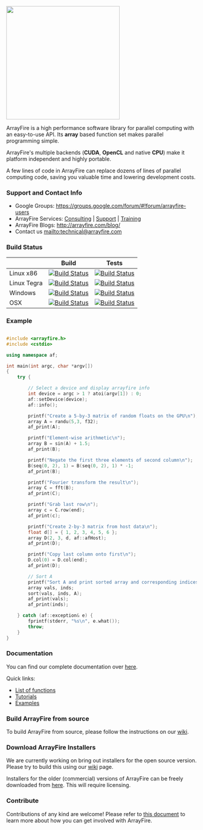 <a href="http://arrayfire.com/"><img src="http://arrayfire.com/logos/arrayfire_logo_whitebkgnd.png" width="300"></a>

ArrayFire is a high performance software library for parallel computing with an easy-to-use API. Its **array** based function set makes parallel programming simple.

ArrayFire's multiple backends (**CUDA**, **OpenCL** and native **CPU**) make it platform independent and highly portable.

A few lines of code in ArrayFire can replace dozens of lines of parallel computing code, saving you valuable time and lowering development costs.

### Support and Contact Info

* Google Groups: https://groups.google.com/forum/#!forum/arrayfire-users
* ArrayFire Services:  [Consulting](http://arrayfire.com/consulting/)  |  [Support](http://arrayfire.com/support/)   |  [Training](http://arrayfire.com/training/) 
* ArrayFire Blogs: http://arrayfire.com/blog/
* Contact us <mailto:technical@arrayfire.com>


### Build Status
|                 | Build           | Tests           |
|-----------------|-----------------|-----------------|
| Linux x86       | [![Build Status](http://ci.arrayfire.org/buildStatus/icon?job=arrayfire-linux/devel)](http://ci.arrayfire.org/job/arrayfire-linux/branch/devel/)      | [![Build Status](http://ci.arrayfire.org/buildStatus/icon?job=arrayfire-linux-test/devel)](http://ci.arrayfire.org/job/arrayfire-linux-test/branch/devel/)              |
| Linux Tegra     | [![Build Status](http://ci.arrayfire.org/buildStatus/icon?job=arrayfire-tegra/devel)](http://ci.arrayfire.org/job/arrayfire-tegra/branch/devel/)      | [![Build Status](http://ci.arrayfire.org/buildStatus/icon?job=arrayfire-tegra-test/devel)](http://ci.arrayfire.org/job/arrayfire-tegra-test/branch/devel/)              |
| Windows         | [![Build Status](http://ci.arrayfire.org/buildStatus/icon?job=arrayfire-windows/devel)](http://ci.arrayfire.org/job/arrayfire-windows/branch/devel/)  | [![Build Status](http://ci.arrayfire.org/buildStatus/icon?job=arrayfire-windows-test/devel)](http://ci.arrayfire.org/job/arrayfire-windows-test/branch/devel/)          |
| OSX             | [![Build Status](http://ci.arrayfire.org/buildStatus/icon?job=arrayfire-osx/devel)](http://ci.arrayfire.org/job/arrayfire-osx/branch/devel/)          | [![Build Status](http://ci.arrayfire.org/buildStatus/icon?job=arrayfire-osx-test/devel)](http://ci.arrayfire.org/job/arrayfire-osx-test/branch/devel/)                  |

### Example

``` C++

#include <arrayfire.h>
#include <cstdio>

using namespace af;

int main(int argc, char *argv[])
{
    try {

        // Select a device and display arrayfire info
        int device = argc > 1 ? atoi(argv[1]) : 0;
        af::setDevice(device);
        af::info();

        printf("Create a 5-by-3 matrix of random floats on the GPU\n");
        array A = randu(5,3, f32);
        af_print(A);

        printf("Element-wise arithmetic\n");
        array B = sin(A) + 1.5;
        af_print(B);

        printf("Negate the first three elements of second column\n");
        B(seq(0, 2), 1) = B(seq(0, 2), 1) * -1;
        af_print(B);

        printf("Fourier transform the result\n");
        array C = fft(B);
        af_print(C);

        printf("Grab last row\n");
        array c = C.row(end);
        af_print(c);

        printf("Create 2-by-3 matrix from host data\n");
        float d[] = { 1, 2, 3, 4, 5, 6 };
        array D(2, 3, d, af::afHost);
        af_print(D);

        printf("Copy last column onto first\n");
        D.col(0) = D.col(end);
        af_print(D);

        // Sort A
        printf("Sort A and print sorted array and corresponding indices\n");
        array vals, inds;
        sort(vals, inds, A);
        af_print(vals);
        af_print(inds);

    } catch (af::exception& e) {
        fprintf(stderr, "%s\n", e.what());
        throw;
    }
}

```

### Documentation

You can find our complete documentation over [here](http://www.arrayfire.com/docs/index.htm).

Quick links:

- [List of functions](http://www.arrayfire.com/docs/group__arrayfire__func.htm)
- [Tutorials](http://www.arrayfire.com/docs/gettingstarted.htm)
- [Examples](http://www.arrayfire.com/docs/examples.htm)

### Build ArrayFire from source

To build ArrayFire from source, please follow the instructions on our [wiki](https://github.com/arrayfire/arrayfire/wiki).

### Download ArrayFire Installers

We are currently working on bring out installers for the open source version. Please try to build this using our [wiki](https://github.com/arrayfire/arrayfire/wiki) page.

Installers for the older (commercial) versions of ArrayFire can be freely downloaded from [here](https://arrayfire.com/download). This will require licensing.

### Contribute

Contributions of any kind are welcome! Please refer to [this document](https://github.com/arrayfire/arrayfire/blob/master/CONTRIBUTING.md) to learn more about how you can get involved with ArrayFire.


